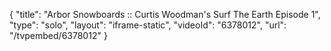 {
    "title": "Arbor Snowboards :: Curtis Woodman's Surf The Earth Episode 1",
    "type": "solo",
    "layout": "iframe-static",
    "videoId": "6378012",
    "url": "\/tvpembed\/6378012"
}